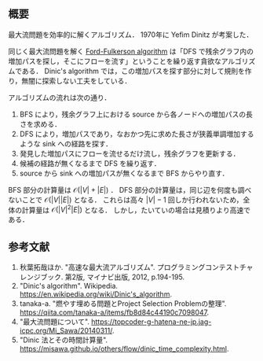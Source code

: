 ## 概要

最大流問題を効率的に解くアルゴリズム．
1970年に Yefim Dinitz が考案した．

同じく最大流問題を解く [Ford-Fulkerson algorithm](https://today2098.github.io/algorithm/src/Graph/Flow/ford_fulkerson.hpp) は「DFS で残余グラフ内の増加パスを探し，そこにフローを流す」ということを繰り返す貪欲なアルゴリズムである．
Dinic's algorithm では，この増加パスを探す部分に対して規則を作り，無闇に探索しない工夫をしている．

アルゴリズムの流れは次の通り．

1. BFS により，残余グラフ上における source から各ノードへの増加パスの長さを求める．
1. DFS により，増加パスであり，なおかつ先に求めた長さが狭義単調増加するような sink への経路を探す．
1. 発見した増加パスにフローを流せるだけ流し，残余グラフを更新する．
1. 候補の経路が無くなるまで DFS を繰り返す．
1. source から sink への増加パスが無くなるまで BFS からやり直す．

BFS 部分の計算量は $\mathcal{O}(\lvert V \rvert + \lvert E \rvert)$ ．
DFS 部分の計算量は，同じ辺を何度も調べないことで $\mathcal{O}(\lvert V \rvert \lvert E \rvert)$ となる．
これらは高々 $\lvert V \rvert - 1$ 回しか行われないため，全体の計算量は $\mathcal{O}(\lvert V \rvert ^2 \lvert E \rvert)$ となる．
しかし，たいていの場合は見積りより高速である．


## 参考文献

1. 秋葉拓哉ほか. "高速な最大流アルゴリズム". プログラミングコンテストチャレンジブック. 第2版, マイナビ出版, 2012, p.194-195.
1. "Dinic's algorithm". Wikipedia. <https://en.wikipedia.org/wiki/Dinic's_algorithm>.
1. tanaka-a. "燃やす埋める問題とProject Selection Problemの整理". <https://qiita.com/tanaka-a/items/fb8d84c44190c7098047>.
1. "最大流問題について". <https://topcoder-g-hatena-ne-jp.jag-icpc.org/Mi_Sawa/20140311/>.
1. "Dinic 法とその時間計算量". <https://misawa.github.io/others/flow/dinic_time_complexity.html>.
